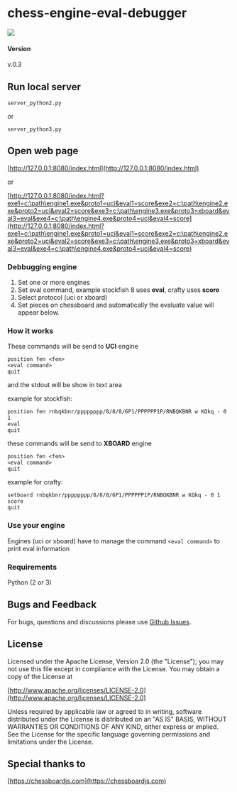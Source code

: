 
chess-engine-eval-debugger
======
<img src="http://cinnamonchess.altervista.org/web_evaluate4.gif">

#### Version
v.0.3

## Run local server

`server_python2.py`

or

`server_python3.py`

## Open web page

[http://127.0.0.1:8080/index.html](http://127.0.0.1:8080/index.html)

or

[http://127.0.0.1:8080/index.html?exe1=c:\path\engine1.exe&proto1=uci&eval1=score&exe2=c:\path\engine2.exe&proto2=uci&eval2=score&exe3=c:\path\engine3.exe&proto3=xboard&eval3=eval&exe4=c:\path\engine4.exe&proto4=uci&eval4=score](http://127.0.0.1:8080/index.html?exe1=c:\path\engine1.exe&proto1=uci&eval1=score&exe2=c:\path\engine2.exe&proto2=uci&eval2=score&exe3=c:\path\engine3.exe&proto3=xboard&eval3=eval&exe4=c:\path\engine4.exe&proto4=uci&eval4=score)


### Debbugging engine

1. Set one or more engines
2. Set eval command, example stockfish 8 uses **eval**, crafty uses **score**
3. Select protocol (uci or xboard)
4. Set pieces on chessboard and automatically the evaluate value will appear below.

### How it works

These commands will be send to **UCI** engine
```
position fen <fen>
<eval command>
quit
```

and the stdout will be show in text area

example for stockfish:
```
position fen rnbqkbnr/pppppppp/8/8/8/6P1/PPPPPP1P/RNBQKBNR w KQkq - 0 1
eval
quit
```
these commands will be send to **XBOARD** engine

```
position fen <fen>
<eval command>
quit
```

example for crafty:
```
setboard rnbqkbnr/pppppppp/8/8/8/6P1/PPPPPP1P/RNBQKBNR w KQkq - 0 1
score
quit
```

### Use your engine

Engines (uci or xboard) have to manage the command `<eval command>` to print eval information

### Requirements
Python (2 or 3)

## Bugs and Feedback
For bugs, questions and discussions please use [Github Issues](https://github.com/gekomad/chess-engine-eval-debugger/issues).

## License

Licensed under the Apache License, Version 2.0 (the "License"); you may not use this file except in compliance
with the License. You may obtain a copy of the License at

[http://www.apache.org/licenses/LICENSE-2.0](http://www.apache.org/licenses/LICENSE-2.0)

Unless required by applicable law or agreed to in writing, software distributed under the License is distributed on an
"AS IS" BASIS, WITHOUT WARRANTIES OR CONDITIONS OF ANY KIND, either express or implied.
See the License for the specific language governing permissions and limitations under the License.


## Special thanks to

[https://chessboardjs.com](https://chessboardjs.com)
